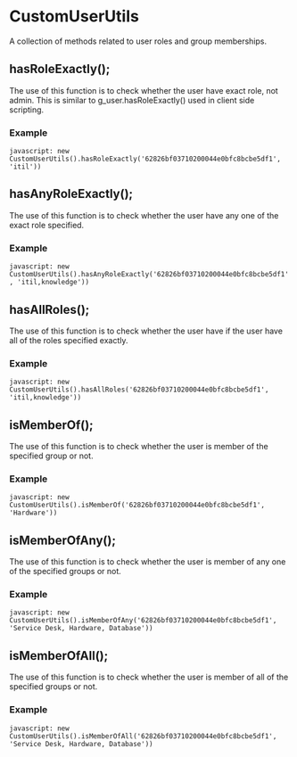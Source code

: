 # CustomUserUtils

A collection of methods related to user roles and group memberships.

## hasRoleExactly();

The use of this function is to check whether the user have exact role, not admin. This is similar to g_user.hasRoleExactly() used in client side scripting.

### Example

`javascript: new CustomUserUtils().hasRoleExactly('62826bf03710200044e0bfc8bcbe5df1', 'itil'))` 

## hasAnyRoleExactly();

The use of this function is to check whether the user have any one of the exact role specified.

### Example

`javascript: new CustomUserUtils().hasAnyRoleExactly('62826bf03710200044e0bfc8bcbe5df1', 'itil,knowledge'))`


## hasAllRoles();

The use of this function is to check whether the user have if the user have all of the roles specified exactly.

### Example

`javascript: new CustomUserUtils().hasAllRoles('62826bf03710200044e0bfc8bcbe5df1', 'itil,knowledge'))`


## isMemberOf();

The use of this function is to check whether the user is member of the specified group or not.

### Example

`javascript: new CustomUserUtils().isMemberOf('62826bf03710200044e0bfc8bcbe5df1', 'Hardware'))`

## isMemberOfAny();

The use of this function is to check whether the user is member of any one of the specified groups or not.

### Example

`javascript: new CustomUserUtils().isMemberOfAny('62826bf03710200044e0bfc8bcbe5df1', 'Service Desk, Hardware, Database'))`

## isMemberOfAll();

The use of this function is to check whether the user is member of all of the specified groups or not.

### Example

`javascript: new CustomUserUtils().isMemberOfAll('62826bf03710200044e0bfc8bcbe5df1', 'Service Desk, Hardware, Database'))`

